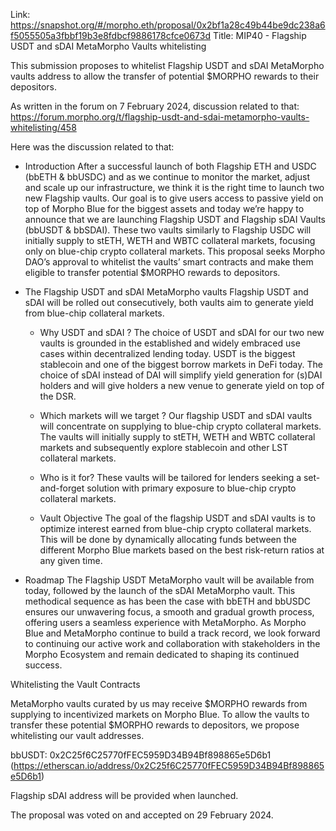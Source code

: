 Link: https://snapshot.org/#/morpho.eth/proposal/0x2bf1a28c49b44be9dc238a6f5055505a3fbbf19b3e8fdbcf9886178cfce0673d
Title: MIP40 - Flagship USDT and sDAI MetaMorpho Vaults whitelisting

This submission proposes to whitelist Flagship USDT and sDAI MetaMorpho vaults address to allow the transfer of potential $MORPHO rewards to their depositors.

As written in the forum on 7 February 2024, discussion related to that: https://forum.morpho.org/t/flagship-usdt-and-sdai-metamorpho-vaults-whitelisting/458

Here was the discussion related to that:

- Introduction
After a successful launch of both Flagship ETH and USDC (bbETH & bbUSDC) and as we continue to monitor the market, adjust and scale up our infrastructure, we think it is the right time to launch two new Flagship vaults.
Our goal is to give users access to passive yield on top of Morpho Blue for the biggest assets and today we’re happy to announce that we are launching Flagship USDT and Flagship sDAI Vaults (bbUSDT & bbSDAI). These two vaults similarly to Flagship USDC will initially supply to stETH, WETH and WBTC collateral markets, focusing only on blue-chip crypto collateral markets.
This proposal seeks Morpho DAO’s approval to whitelist the vaults’ smart contracts and make them eligible to transfer potential $MORPHO rewards to depositors.

- The Flagship USDT and sDAI MetaMorpho vaults
Flagship USDT and sDAI will be rolled out consecutively, both vaults aim to generate yield from blue-chip collateral markets.

    - Why USDT and sDAI ?
The choice of USDT and sDAI for our two new vaults is grounded in the established and widely embraced use cases within decentralized lending today. USDT is the biggest stablecoin and one of the biggest borrow markets in DeFi today. The choice of sDAI instead of DAI will simplify yield generation for (s)DAI holders and will give holders a new venue to generate yield on top of the DSR.

    - Which markets will we target ?
Our flagship USDT and sDAI vaults will concentrate on supplying to blue-chip crypto collateral markets. The vaults will initially supply to stETH, WETH and WBTC collateral markets and subsequently explore stablecoin and other LST collateral markets.

    - Who is it for?
These vaults will be tailored for lenders seeking a set-and-forget solution with primary exposure to blue-chip crypto collateral markets.

    - Vault Objective
The goal of the flagship USDT and sDAI vaults is to optimize interest earned from blue-chip crypto collateral markets. This will be done by dynamically allocating funds between the different Morpho Blue markets based on the best risk-return ratios at any given time.

- Roadmap
The Flagship USDT MetaMorpho vault will be available from today, followed by the launch of the sDAI MetaMorpho vault. This methodical sequence as has been the case with bbETH and bbUSDC ensures our unwavering focus, a smooth and gradual growth process, offering users a seamless experience with MetaMorpho.
As Morpho Blue and MetaMorpho continue to build a track record, we look forward to continuing our active work and collaboration with stakeholders in the Morpho Ecosystem and remain dedicated to shaping its continued success.

Whitelisting the Vault Contracts

MetaMorpho vaults curated by us may receive $MORPHO rewards from supplying to incentivized markets on Morpho Blue. To allow the vaults to transfer these potential $MORPHO rewards to depositors, we propose whitelisting our vault addresses.

bbUSDT: 0x2C25f6C25770fFEC5959D34B94Bf898865e5D6b1 (https://etherscan.io/address/0x2C25f6C25770fFEC5959D34B94Bf898865e5D6b1)

Flagship sDAI address will be provided when launched.

The proposal was voted on and accepted on 29 February 2024.
